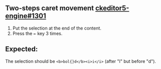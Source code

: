 ## Two-steps caret movement [ckeditor5-engine#1301](https://github.com/ckeditor/ckeditor5-engine/issues/1301)

1. Put the selection at the end of the content.
2. Press the <kbd>←</kbd> key 3 times.

## Expected:

The selection should be `<b>bol{}d</b><i>i</i>` (after "l" but before "d").
